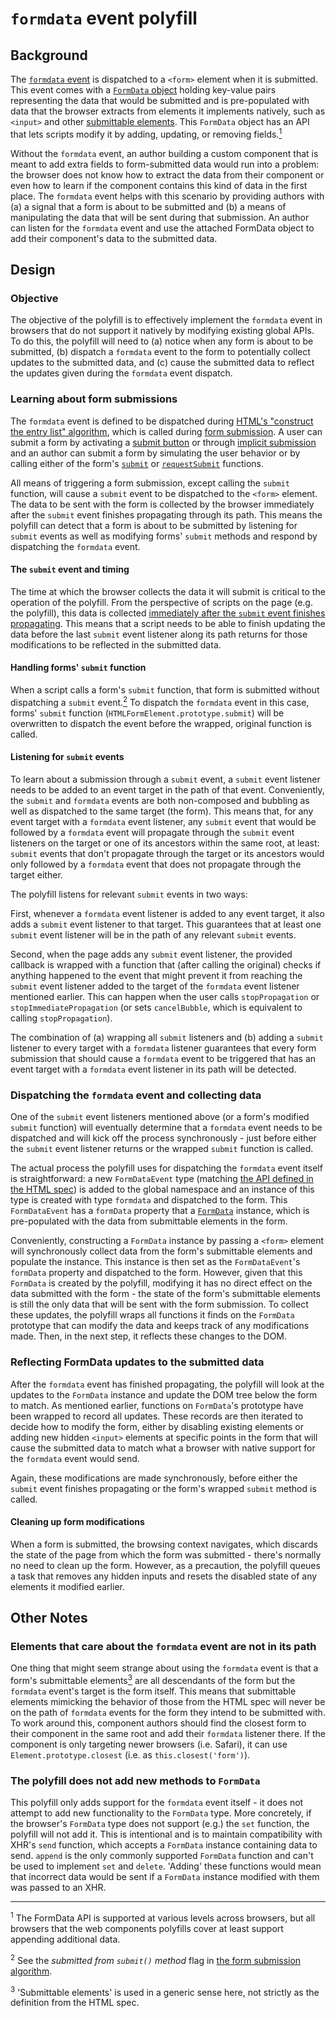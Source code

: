 # `formdata` event polyfill

## Background

The [`formdata` event][formdata-event] is dispatched to a `<form>` element when
it is submitted. This event comes with a [`FormData` object][formdata-object]
holding key-value pairs representing the data that would be submitted and is
pre-populated with data that the browser extracts from elements it implements
natively, such as `<input>` and other [submittable
elements][submittable-elements]. This `FormData` object has an API that lets
scripts modify it by adding, updating, or removing
fields.[<sup>1</sup>](#footnote-1)

Without the `formdata` event, an author building a custom component that is
meant to add extra fields to form-submitted data would run into a problem: the
browser does not know how to extract the data from their component or even how
to learn if the component contains this kind of data in the first place. The
`formdata` event helps with this scenario by providing authors with (a) a signal
that a form is about to be submitted and (b) a means of manipulating the data
that will be sent during that submission. An author can listen for the
`formdata` event and use the attached FormData object to add their component's
data to the submitted data.

## Design

### Objective

The objective of the polyfill is to effectively implement the `formdata` event
in browsers that do not support it natively by modifying existing global APIs.
To do this, the polyfill will need to (a) notice when any form is about to be
submitted, (b) dispatch a `formdata` event to the form to potentially collect
updates to the submitted data, and (c) cause the submitted data to reflect the
updates given during the `formdata` event dispatch.


### Learning about form submissions

The `formdata` event is defined to be dispatched during [HTML's "construct the
entry list" algorithm][construct-the-entry-list], which is called during [form
submission][concept-form-submit]. A user can submit a form by activating a
[submit button][submit-button] or through [implicit
submission][implicit-submission] and an author can submit a form by simulating
the user behavior or by calling either of the form's [`submit`][dom-form-submit]
or [`requestSubmit`][dom-form-requestsubmit] functions.

All means of triggering a form submission, except calling the `submit` function,
will cause a `submit` event to be dispatched to the `<form>` element. The data
to be sent with the form is collected by the browser immediately after the
`submit` event finishes propagating through its path. This means the polyfill
can detect that a form is about to be submitted by listening for `submit` events
as well as modifying forms' `submit` methods and respond by dispatching the
`formdata` event.


#### The `submit` event and timing

The time at which the browser collects the data it will submit is critical to
the operation of the polyfill. From the perspective of scripts on the page (e.g.
the polyfill), this data is collected [immediately after the `submit` event
finishes propagating][concept-form-submit]. This means that a script needs to be
able to finish updating the data before the last `submit` event listener along
its path returns for those modifications to be reflected in the submitted data.


#### Handling forms' `submit` function

When a script calls a form's `submit` function, that form is submitted without
dispatching a `submit` event.[<sup>2</sup>](#footnote-2) To dispatch the
`formdata` event in this case, forms' `submit` function
(`HTMLFormElement.prototype.submit`) will be overwritten to dispatch the event
before the wrapped, original function is called.


#### Listening for `submit` events

To learn about a submission through a `submit` event, a `submit` event listener
needs to be added to an event target in the path of that event. Conveniently,
the `submit` and `formdata` events are both non-composed and bubbling as well as
dispatched to the same target (the form). This means that, for any event target
with a `formdata` event listener, any `submit` event that would be followed by a
`formdata` event will propagate through the `submit` event listeners on the
target or one of its ancestors within the same root, at least: `submit` events
that don't propagate through the target or its ancestors would only followed by
a `formdata` event that does not propagate through the target either.

The polyfill listens for relevant `submit` events in two ways:

First, whenever a `formdata` event listener is added to any event target, it
also adds a `submit` event listener to that target. This guarantees that at
least one `submit` event listener will be in the path of any relevant `submit`
events.

Second, when the page adds any `submit` event listener, the provided callback is
wrapped with a function that (after calling the original) checks if anything
happened to the event that might prevent it from reaching the `submit` event
listener added to the target of the `formdata` event listener mentioned earlier.
This can happen when the user calls `stopPropagation` or
`stopImmediatePropagation` (or sets `cancelBubble`, which is equivalent to
calling `stopPropagation`).

The combination of (a) wrapping all `submit` listeners and (b) adding a `submit`
listener to every target with a `formdata` listener guarantees that every form
submission that should cause a `formdata` event to be triggered that has an
event target with a `formdata` event listener in its path will be detected.


### Dispatching the `formdata` event and collecting data

One of the `submit` event listeners mentioned above (or a form's modified
`submit` function) will eventually determine that a `formdata` event needs to be
dispatched and will kick off the process synchronously - just before either the
`submit` event listener returns or the wrapped `submit` function is called.

The actual process the polyfill uses for dispatching the `formdata` event itself
is straightforward: a new `FormDataEvent` type (matching [the API defined in the
HTML spec][formdataevent-interface]) is added to the global namespace and an
instance of this type is created with type `formdata` and dispatched to the
form. This `FormDataEvent` has a `formData` property that a
[`FormData`][formdata-interface] instance, which is pre-populated with the data
from submittable elements in the form.

Conveniently, constructing a `FormData` instance by passing a `<form>` element
will synchronously collect data from the form's submittable elements and
populate the instance. This instance is then set as the `FormDataEvent`'s
`formData` property and dispatched to the form. However, given that this
`FormData` is created by the polyfill, modifying it has no direct effect on the
data submitted with the form - the state of the form's submittable elements is
still the only data that will be sent with the form submission. To collect these
updates, the polyfill wraps all functions it finds on the `FormData` prototype
that can modify the data and keeps track of any modifications made. Then, in the
next step, it reflects these changes to the DOM.


### Reflecting FormData updates to the submitted data

After the `formdata` event has finished propagating, the polyfill will look at
the updates to the `FormData` instance and update the DOM tree below the form to
match. As mentioned earlier, functions on `FormData`'s prototype have been
wrapped to record all updates. These records are then iterated to decide how to
modify the form, either by disabling existing elements or adding new hidden
`<input>` elements at specific points in the form that will cause the submitted
data to match what a browser with native support for the `formdata` event would
send.

Again, these modifications are made synchronously, before either the `submit`
event finishes propagating or the form's wrapped `submit` method is called.


#### Cleaning up form modifications

When a form is submitted, the browsing context navigates, which discards the
state of the page from which the form was submitted - there's normally no need
to clean up the form. However, as a precaution, the polyfill queues a task that
removes any hidden inputs and resets the disabled state of any elements it
modified earlier.


## Other Notes

### Elements that care about the `formdata` event are not in its path

One thing that might seem strange about using the `formdata` event is that a
form's submittable elements[<sup>3</sup>](#footnote-3) are all descendants of
the form but the `formdata` event's target is the form itself. This means that
submittable elements mimicking the behavior of those from the HTML spec will
never be on the path of `formdata` events for the form they intend to be
submitted with. To work around this, component authors should find the closest
form to their component in the same root and add their `formdata` listener
there. If the component is only targeting newer browsers (i.e. Safari), it can
use `Element.prototype.closest` (i.e. as `this.closest('form')`).


### The polyfill does not add new methods to `FormData`

This polyfill only adds support for the `formdata` event itself - it does not
attempt to add new functionality to the `FormData` type. More concretely, if the
browser's `FormData` type does not support (e.g.) the `set` function, the
polyfill will not add it. This is intentional and is to maintain compatibility
with XHR's `send` function, which accepts a `FormData` instance containing data
to send. `append` is the only commonly supported `FormData` function and can't
be used to implement `set` and `delete`. 'Adding' these functions would mean
that incorrect data would be sent if a `FormData` instance modified with them
was passed to an XHR.


---

<sup id="footnote-1">1</sup> The FormData API is supported at various levels
across browsers, but all browsers that the web components polyfills cover at
least support appending additional data.

<sup id="footnote-2">2</sup> See the _submitted from `submit()` method_ flag in
[the form submission algorithm][concept-form-submit].

<sup id="footnote-3">3</sup> 'Submittable elements' is used in a generic sense
here, not strictly as the definition from the HTML spec.


[concept-form-submit]: https://html.spec.whatwg.org/multipage/form-control-infrastructure.html#concept-form-submit
[construct-the-entry-list]: https://html.spec.whatwg.org/multipage/form-control-infrastructure.html#constructing-the-form-data-set
[dom-form-requestsubmit]: https://html.spec.whatwg.org/multipage/forms.html#dom-form-requestsubmit
[dom-form-submit]: https://html.spec.whatwg.org/multipage/forms.html#dom-form-submit
[formdata-event]: https://html.spec.whatwg.org/multipage/indices.html#event-formdata
[formdata-interface]: https://xhr.spec.whatwg.org/#interface-formdata
[formdata-object]: https://xhr.spec.whatwg.org/#interface-formdata
[formdataevent-interface]: https://html.spec.whatwg.org/multipage/form-control-infrastructure.html#the-formdataevent-interface
[implicit-submission]: https://html.spec.whatwg.org/multipage/form-control-infrastructure.html#implicit-submission
[submit-button]: https://html.spec.whatwg.org/multipage/forms.html#concept-submit-button
[submittable-elements]: https://html.spec.whatwg.org/multipage/forms.html#category-submit
